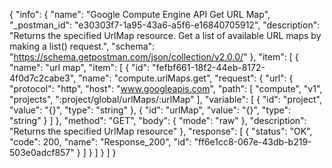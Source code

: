 {
  "info": {
    "name": "Google Compute Engine API Get URL Map",
    "_postman_id": "e30303f7-1a95-43a6-a5f6-e16840705912",
    "description": "Returns the specified UrlMap resource. Get a list of available URL maps by making a list() request.",
    "schema": "https://schema.getpostman.com/json/collection/v2.0.0/"
  },
  "item": [
    {
      "name": "url map",
      "item": [
        {
          "id": "fefbf661-18f2-44eb-8172-4f0d7c2cabe3",
          "name": "compute.urlMaps.get",
          "request": {
            "url": {
              "protocol": "http",
              "host": "www.googleapis.com",
              "path": [
                "compute",
                "v1",
                "projects",
                ":project/global/urlMaps/:urlMap"
              ],
              "variable": [
                {
                  "id": "project",
                  "value": "{}",
                  "type": "string"
                },
                {
                  "id": "urlMap",
                  "value": "{}",
                  "type": "string"
                }
              ]
            },
            "method": "GET",
            "body": {
              "mode": "raw"
            },
            "description": "Returns the specified UrlMap resource"
          },
          "response": [
            {
              "status": "OK",
              "code": 200,
              "name": "Response_200",
              "id": "ff6e1cc8-067e-43db-b219-503e0adcf857"
            }
          ]
        }
      ]
    }
  ]
}